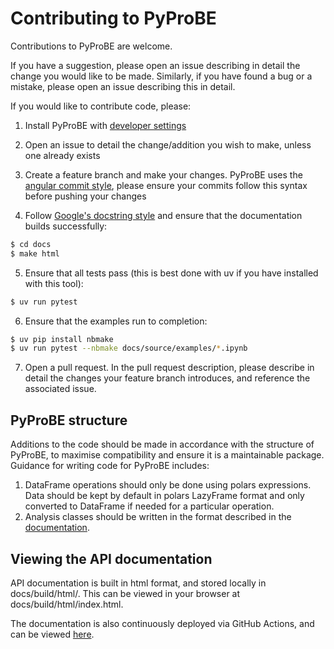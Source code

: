 # Contributing to PyProBE

Contributions to PyProBE are welcome. 

If you have a suggestion, please open an issue describing in detail the change you would like to be made. Similarly, if you have found a bug or a mistake, please open an issue describing this in detail.

If you would like to contribute code, please:

1. Install PyProBE with [developer settings](https://imperialcollegelondon.github.io/PyProBE/developer_guide/developer_installation.html)

2. Open an issue to detail the change/addition you wish to make, unless one already exists

3. Create a feature branch and make your changes. PyProBE uses the [angular commit style](https://github.com/angular/angular.js/blob/master/DEVELOPERS.md#commits), please ensure your commits follow this syntax before pushing your changes

4. Follow [Google's docstring style](https://github.com/google/styleguide/blob/gh-pages/pyguide.md#38-comments-and-docstrings) and ensure that the documentation builds successfully:

```bash
$ cd docs
$ make html
```

5. Ensure that all tests pass (this is best done with uv if you have installed with this tool):

```bash
$ uv run pytest
```

6. Ensure that the examples run to completion:
```bash
$ uv pip install nbmake
$ uv run pytest --nbmake docs/source/examples/*.ipynb
```

7. Open a pull request. In the pull request description, please describe in detail the changes your feature branch introduces, and reference the associated issue.

## PyProBE structure
Additions to the code should be made in accordance with the structure of PyProBE, to 
maximise compatibility and ensure it is a maintainable package. Guidance for writing
code for PyProBE includes:
1. DataFrame operations should only be done using polars expressions. Data should be kept by default in polars LazyFrame format and only converted to DataFrame if needed for a particular operation.
2. Analysis classes should be written in the format described in the [documentation](https://imperialcollegelondon.github.io/PyProBE/developer_guide/contributing_to_the_analysis_module.html).

## Viewing the API documentation

API documentation is built in html format, and stored locally in docs/build/html/. This can be viewed in your browser at docs/build/html/index.html.

The documentation is also continuously deployed via GitHub Actions, and can be viewed [here](https://imperialcollegelondon.github.io/PyProBE/).
